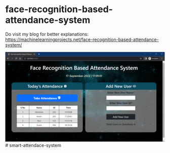 # face-recognition-based-attendance-system  

Do visit my blog for better explanations: https://machinelearningprojects.net/face-recognition-based-attendance-system/

![alt text](ss.png)
#   s m a r t - a t t e n d a c e - s y s t e m 
 
 